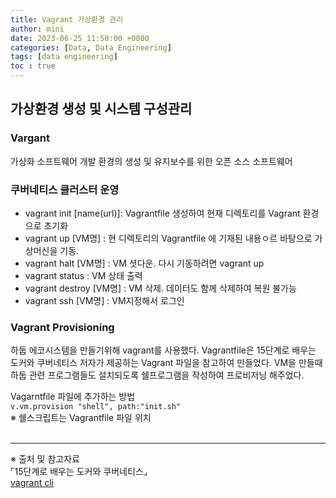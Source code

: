 ```yaml
---
title: Vagrant 가상환경 관리
author: mini
date: 2023-06-25 11:50:00 +0800
categories: [Data, Data Engineering]
tags: [data engineering]
toc : true
---
```


## 가상환경 생성 및 시스템 구성관리
### Vargant
가상화 소프트웨어 개발 환경의 생성 및 유지보수를 위한 오픈 소스 소프트웨어
<br/>
### 쿠버네티스 클러스터 운영
- vagrant init [name(url)]: Vagrantfile 생성하여 현재 디렉토리를 Vagrant 환경으로 초기화
- vagrant up [VM명] : 현 디렉토리의  Vagrantfile 에 기재된 내용ㅇ르 바탕으로 가상머신을 기동.
- vagrant halt [VM명] : VM 셧다운. 다시 기동하려면 vagrant up
- vagrant status : VM 상태 출력
- vagrant destroy [VM명] : VM 삭제. 데이터도 함께 삭제하여 복원 불가능
- vagrant ssh [VM명] : VM지정해서 로그인


### Vagrant Provisioning
하둡 에코시스템을 만들기위해 vagrant를 사용했다. Vagrantfile은 15단계로 배우는 도커와 쿠버네티스 저자가 제공하는 Vagrant 파일을 참고하여 만들었다. VM을 만들때 하둡 관련 프로그램들도 설치되도록 쉘프로그램을 작성하여 프로비저닝 해주었다.

Vagarntfile 파일에 추가하는 방법 <br/>
`v.vm.provision "shell", path:"init.sh"`<br/>
※ 쉘스크립트는 Vagrantfile 파일 위치
<br/><br/>


---------------------------------
※ 출처 및 참고자료<br/>
⌜15단계로 배우는 도커와 쿠버네티스⌟<br/>
[vagrant cli](https://developer.hashicorp.com/vagrant/docs/cli)
